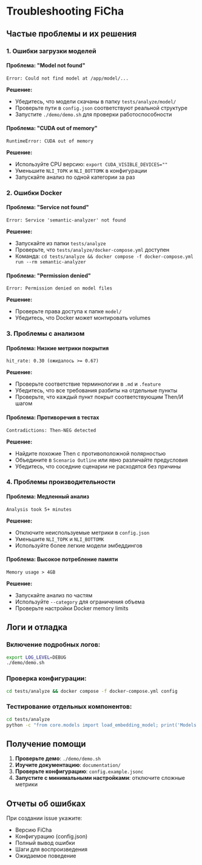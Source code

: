 # Troubleshooting FiCha

## Частые проблемы и их решения

### 1. Ошибки загрузки моделей

#### Проблема: "Model not found"
```
Error: Could not find model at /app/model/...
```

**Решение:**
- Убедитесь, что модели скачаны в папку `tests/analyze/model/`
- Проверьте пути в `config.json` соответствуют реальной структуре
- Запустите `./demo/demo.sh` для проверки работоспособности

#### Проблема: "CUDA out of memory"
```
RuntimeError: CUDA out of memory
```

**Решение:**
- Используйте CPU версию: `export CUDA_VISIBLE_DEVICES=""`
- Уменьшите `NLI_TOPK` и `NLI_BOTTOMK` в конфигурации
- Запускайте анализ по одной категории за раз

### 2. Ошибки Docker

#### Проблема: "Service not found"
```
Error: Service 'semantic-analyzer' not found
```

**Решение:**
- Запускайте из папки `tests/analyze`
- Проверьте, что `tests/analyze/docker-compose.yml` доступен
- Команда: `cd tests/analyze && docker compose -f docker-compose.yml run --rm semantic-analyzer`

#### Проблема: "Permission denied"
```
Error: Permission denied on model files
```

**Решение:**
- Проверьте права доступа к папке `model/`
- Убедитесь, что Docker может монтировать volumes

### 3. Проблемы с анализом

#### Проблема: Низкие метрики покрытия
```
hit_rate: 0.30 (ожидалось >= 0.67)
```

**Решение:**
- Проверьте соответствие терминологии в `.md` и `.feature`
- Убедитесь, что все требования разбиты на отдельные пункты
- Проверьте, что каждый пункт покрыт соответствующим Then/И шагом

#### Проблема: Противоречия в тестах
```
Contradictions: Then-NEG detected
```

**Решение:**
- Найдите похожие Then с противоположной полярностью
- Объедините в `Scenario Outline` или явно различайте предусловия
- Убедитесь, что соседние сценарии не расходятся без причины

### 4. Проблемы производительности

#### Проблема: Медленный анализ
```
Analysis took 5+ minutes
```

**Решение:**
- Отключите неиспользуемые метрики в `config.json`
- Уменьшите `NLI_TOPK` и `NLI_BOTTOMK`
- Используйте более легкие модели эмбеддингов

#### Проблема: Высокое потребление памяти
```
Memory usage > 4GB
```

**Решение:**
- Запускайте анализ по частям
- Используйте `--category` для ограничения объема
- Проверьте настройки Docker memory limits

## Логи и отладка

### Включение подробных логов:
```bash
export LOG_LEVEL=DEBUG
./demo/demo.sh
```

### Проверка конфигурации:
```bash
cd tests/analyze && docker compose -f docker-compose.yml config
```

### Тестирование отдельных компонентов:
```bash
cd tests/analyze
python -c "from core.models import load_embedding_model; print('Models OK')"
```

## Получение помощи

1. **Проверьте демо**: `./demo/demo.sh`
2. **Изучите документацию**: `documentation/`
3. **Проверьте конфигурацию**: `config.example.jsonc`
4. **Запустите с минимальными настройками**: отключите сложные метрики

## Отчеты об ошибках

При создании issue укажите:
- Версию FiCha
- Конфигурацию (config.json)
- Полный вывод ошибки
- Шаги для воспроизведения
- Ожидаемое поведение

